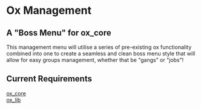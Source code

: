 # Ox Management
## A "Boss Menu" for ox_core

This management menu will utilise a series of pre-existing ox functionality combined into one to create a seamless and clean boss menu style that will allow for easy groups management, whether that be "gangs" or "jobs"!

## Current Requirements
[ox_core](https://github.com/overextended/ox_core) <br>
[ox_lib](https://github.com/overextended/ox_lib)
